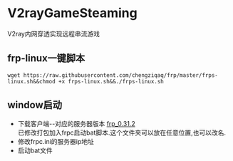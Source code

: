 # V2rayGameSteaming
V2ray内网穿透实现远程串流游戏  
## frp-linux一键脚本
```shell
wget https://raw.githubusercontent.com/chengziqaq/frp/master/frps-linux.sh&&chmod +x frps-linux.sh&&./frps-linux.sh
```
## window启动
- 下载客户端--对应的服务器版本 [frp_0.31.2](https://github.com/chengziqaq/frp/raw/master/frp_0.31.2_windows_amd64.zip)  
已修改打包加入frpc启动bat脚本.这个文件夹可以放在任意位置,也可以改名.  
- 修改frpc.ini的服务器ip地址
- 启动bat文件
